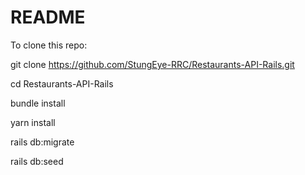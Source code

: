 # README

To clone this repo:

git clone https://github.com/StungEye-RRC/Restaurants-API-Rails.git

cd Restaurants-API-Rails

bundle install

yarn install

rails db:migrate

rails db:seed
